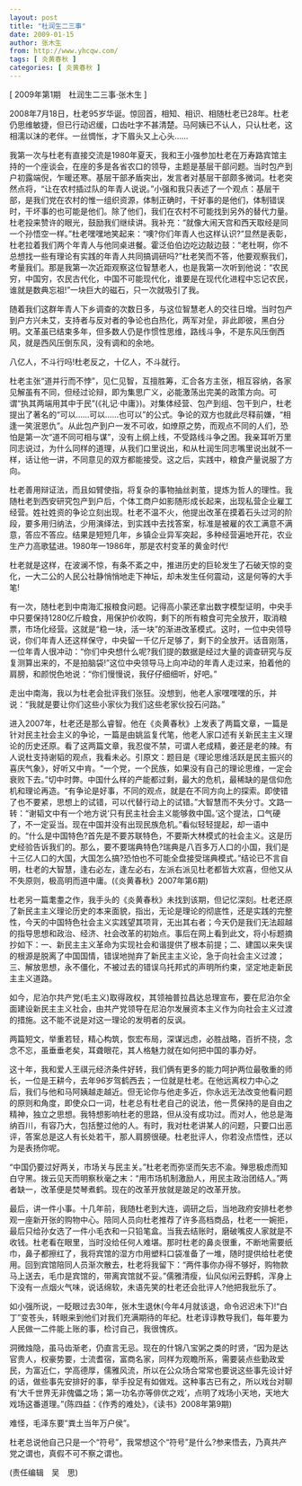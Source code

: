 ```yaml
---
layout: post
title: "杜润生二三事"
date: 2009-01-15
author: 张木生
from: http://www.yhcqw.com/
tags: [ 炎黄春秋 ]
categories: [ 炎黄春秋 ]
---
```



[ 2009年第1期　杜润生二三事·张木生 ]


2008年7月18日，杜老95岁华诞。惊回首，相知、相识、相随杜老已28年。杜老仍思维敏捷，但已行动迟缓，口齿吐字不甚清楚。马阿姨已不认人，只认杜老，这相濡以沫的老伴。一丝惆怅，才下眉头又上心头……


我第一次与杜老有直接交流是1980年夏天，我和王小强参加杜老在万寿路宾馆主持的一个座谈会，在座的多是各省农口的领导，主题是基层干部问题。当时包产到户初露端倪，乍暖还寒。基层干部矛盾突出，发言者对基层干部颇多微词。杜老突然点将，“让在农村插过队的年青人说说。”小强和我只表述了一个观点：基层干部，是我们党在农村的惟一组织资源，体制正确时，干好事的是他们，体制错误时，干坏事的也可能是他们。除了他们，我们在农村不可能找到另外的替代力量。杜老投来赞许的眼光，鼓励我们继续讲。我补充：“就像大闹天宫和西天取经是同一个孙悟空一样。”杜老嘿嘿地笑起来：“噢?你们年青人也这样认识?”显然是表彰，杜老拉着我们两个年青人与他同桌进餐。霍泛伯伯边吃边敲边鼓：“老杜啊，你不总想找一些有理论有实践的年青人共同搞调研吗?”杜老笑而不答，他要观察我们，考量我们。那是我第一次近距观察这位智慧老人，也是我第一次听到他说：“农民穷，中国穷，农民古代化，中国不可能现代化，谁要是在现代化进程中忘记农民，谁就是数典忘祖!”一块巨大的磁石，只一次就吸引了我。


随着我们这群年青人下乡调查的次数日多，与这位智慧老人的交往日增。当时包产到户方兴未艾，支持者与反对者的争论也白热化，两军对垒，非此即彼，黑白分明。文革虽已结束多年，但多数人仍是作惯性思维，路线斗争，不是东风压倒西风，就是西风压倒东风，没有调和的余地。

八亿人，不斗行吗!杜老反之，十亿人，不斗就行。


杜老主张“道并行而不悖”，见仁见智，互擅胜筹，汇合各方主张，相互容纳，各家见解虽有不同，但经过论辩，即为集思广义，必能激荡出完美的政策方向。可谓“执其两端用其中于民”(《礼记·中庸》)。对集体经营、包产到组、包干到户，杜老提出了著名的“可以……可以……也可以”的公式。争论的双方也就此尽释前嫌，“相逢一笑泯恩仇”。从此包产到户一发不可收，如燎原之势，而观点不同的人们，恐怕是第一次“道不同可相与谋”，没有上纲上线，不受路线斗争之困。我亲耳听万里同志说过，为什么同样的道理，从我们口里说出，和从杜润生同志嘴里说出就不一样，话让他一讲，不同意见的双方都能接受。这之后，实践中，粮食产量说服了方向。


杜老善用辩证法，而且如臂使指，将复杂的事物抽丝剥茧，提炼为哲人的理性。我随杜老到西安研究包产到户后，个体工商户如影随形成长起来，出现私营企业雇工经营。姓社姓资的争论立刻出现。杜老不温不火，他提出改革在摸着石头过河的阶段，要多用归纳法，少用演绎法，到实践中去找答案，标准是被雇的农工满意不满意，答应不答应。结果是短短几年，乡镇企业异军突起，多种经营遍地开花，农业生产力高歌猛进。1980年一1986年，那是农村变革的黄金时代!

杜老就是这样，在波澜不惊，有条不紊之中，推进历史的巨轮发生了石破天惊的变化，一大二公的人民公社静悄悄地走下神坛，却未发生任何震动，这是何等的大手笔!


有一次，随杜老到中南海汇报粮食问题。记得高小蒙还拿出数字模型证明，中央手中只要保持1280亿斤粮食，用保护价收购，剩下的所有粮食可完全放开，取消粮票，市场化经营。这就是“稳一块，活一块”的渐进改革模式。这时，一位中央领导说，你们年青人还这样保守，中央留一千亿斤足够了，剩下的全放开。话音刚落，一位年青人很冲动：“你们中央想什么呢?我们提的数据是经过大量的调查研究与反复测算出来的，不是拍脑袋!”这位中央领导马上向冲动的年青人走过来，拍着他的肩膀，和颜悦色地说：“你们慢慢说，我仔仔细细听，好吧。”

走出中南海，我以为杜老会批评我们张狂。没想到，他老人家嘿嘿嘿的乐，并说：“我就是要让你们这些小家伙为我们这些老家伙投石问路。”


进入2007年，杜老还是那么睿智。他在《炎黄春秋》上发表了两篇文章，一篇是针对民主社会主义的争论，一篇是由姚监复代笔，他老人家口述有关新民主主义理论的历史还原。看了这两篇文章，我忍俊不禁，可谓人老成精，姜还是老的辣。有人说杜支持谢韬的观点，我看未必。引原文：题目是《理论思维活跃是民主振兴的喜庆气象》，好听又中肯。“一个党，一个民族，如果没有自己的理论思维，一定会衰败下去。”切中时弊。中国什么样的产能都过剩，最大的危机，最稀缺的是信仰危机和理论再造。“有争论是好事，不同的观点，就是在不同方向上的探索。即使错了也不要紧，思想上的试错，可以代替行动上的试错。”大智慧而不失分寸。文路一转：“谢韬文中有一个地方说‘只有民主社会主义能够救中国。’这个提法，口气硬了，不一定妥当。现在中国并没有出现民族危机。”看似轻轻提起，却一语中的。“什么是中国特色?首先是不要苏联特色，不要斯大林模式的社会主义。这是历史经验告诉我们的。那么，要不要瑞典特色?瑞典是八百多万人口的小国，我们是十三亿人口的大国，大国怎么搞?恐怕也不可能全盘接受瑞典模式。”结论已不言自明，杜老的大智慧，逢右必左，逢左必右，左派右派见杜老都皆大欢喜，但他又从不失原则，极高明而道中庸。(《炎黄春秋》2007年第6期)


杜老另一篇耄耋之作，我手头的《炎黄春秋》未找到该期，但记忆深刻。杜老还原了新民主主义理论历史的本来面貌，指出，无论是理论的彻底性，还是实践的完整性，今天的中国特色社会主义实践望其项背，无出其右者；今天仍是我们无法超越的指导思想和政治、经济、社会改革的初始点。事后在网上看到此文，将小标题摘抄如下：一、新民主主义革命为实现社会和谐提供了根本前提；二、建国以来失误的根源是脱离了中国国情，错误地抛弃了新民主主义论，急于向社会主义过渡；三、解放思想，永不僵化，不被过去的错误乌托邦式的声明所约束，坚定地走新民主主义道路。


如今，尼泊尔共产党(毛主义)取得政权，其领袖普拉昌达总理宣布，要在尼泊尔全面建设新民主主义社会，由共产党领导在尼泊尔发展资本主义作为向社会主义过渡的措施。这不能不说是对这一理论的发明者的反讽。

两篇短文，举重若轻，精心构筑，恢宏布局，深谋远虑，必胜战略，百折不挠，念念不忘，虽垂垂老矣，耳聋眼花，其人格魅力就在如何把中国的事办好。


这十年，我和爱人王祺元经济条件好转，我们俩有更多的能力呵护两位最敬重的师长，一位是王耕今，去年96岁驾鹤西去；一位就是杜老。在他远离权力中心之后，我们与他和马阿姨越走越近。但无论你与他走多近，你永远无法改变他看问题的原则和角度，即使众口一词，杜老总有杜老自己的说法，他一贯保持的是自由之精神，独立之思想。我特想影响杜老的思路，但从没有成功过。而对人，他总是海纳百川，有容乃大，包括整过他的人。有时，我对杜老讲某人的问题，只要口出恶评，答案总是这人有长处若干，那人肩膀很硬。杜老批评人，你若没点悟性，还以为是表扬你呢。


“中国仍要过好两关，市场关与民主关。”杜老老而弥坚而矢志不渝。殚思极虑而知白守黑。拨云见天而明察秋毫之末：“用市场机制激励人，用民主政治团结人。”两者缺一，改革便是焚琴煮鹤。现在的改革开放就是跛足的改革开放。


最后，讲一件小事。十几年前，我随杜老到大连，调研之后，当地政府安排杜老参观一座新开张的购物中心。陪同人员向杜老推荐了许多高档商品，杜老一一婉拒，最后只给孙女选了一件小毛衣和一只铅笔盒。当我去结账时，磨破嘴皮人家就是不收钱。杜老看在眼里，当时没给任何人难堪。那时杜老的鼻炎很重，不断地需要纸巾，鼻子都擦红了，我将宾馆的湿方巾用塑料口袋准备了一堆，随时提供给杜老使用。回到宾馆陪同人员渐次散去，杜老将我留下：“两件事你办得不够好，购物款马上送去，毛巾是宾馆的，带离宾馆就不妥。”儒雅清瘦，仙风似闲云野鹤，浑身上下没有一点烟火气味，说话绵软，未语先笑的杜老还会批评人?他把我批乐了。


如小强所说，一眨眼过去30年，张木生退休(今年4月就该退，命令迟迟未下)!“白丁”变苍头，转眼来到他们对我们充满期待的年纪。杜老谆谆教导我们，每年要为人民做一二件能上账的事，检讨自己，我很愧疚。


洞微烛隐，虽马齿渐老，仍直言无忌。现在的什锦八宝粥之类的时贤，“因为是达官贵人，权豪势要，士流耆宿，富商名家，同样为观瞻所系，需要装点些勤政爱民，为富近仁，学高德厚，儒雅风流，所以在公众场合常常也要说这些事先设计好的话，做些事先安排好的事，举手投足有如做戏。这种事古已有之，所以戏台对聊有‘大千世界无非傀儡之场；第一功名亦等俳优之戏’，点明了戏场小天地，天地大戏场这番道理。”(陈四益：《作秀的难处》，《读书》2008年第9期)

难怪，毛泽东要“粪土当年万户侯”。

杜老总说他自己只是一个“符号”，我常想这个“符号”是什么?参来悟去，乃真共产党之谓也，真假不可不察之谓也。

(责任编辑　吴　思)



